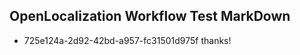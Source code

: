 ## OpenLocalization Workflow Test MarkDown
* 725e124a-2d92-42bd-a957-fc31501d975f thanks!

<!--HONumber=Jul16_HO4-->


